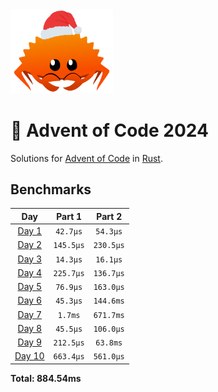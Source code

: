 <img src="./.assets/christmas_ferris.png" width="164">

# 🎄 Advent of Code 2024

Solutions for [Advent of Code](https://adventofcode.com/) in [Rust](https://www.rust-lang.org/).

<!--- advent_readme_stars table --->

<!--- benchmarking table --->
## Benchmarks

| Day | Part 1 | Part 2 |
| :---: | :---: | :---:  |
| [Day 1](./src/bin/01.rs) | `42.7µs` | `54.3µs` |
| [Day 2](./src/bin/02.rs) | `145.5µs` | `230.5µs` |
| [Day 3](./src/bin/03.rs) | `14.3µs` | `16.1µs` |
| [Day 4](./src/bin/04.rs) | `225.7µs` | `136.7µs` |
| [Day 5](./src/bin/05.rs) | `76.9µs` | `163.0µs` |
| [Day 6](./src/bin/06.rs) | `45.3µs` | `144.6ms` |
| [Day 7](./src/bin/07.rs) | `1.7ms` | `671.7ms` |
| [Day 8](./src/bin/08.rs) | `45.5µs` | `106.0µs` |
| [Day 9](./src/bin/09.rs) | `212.5µs` | `63.8ms` |
| [Day 10](./src/bin/10.rs) | `663.4µs` | `561.0µs` |

**Total: 884.54ms**
<!--- benchmarking table --->

